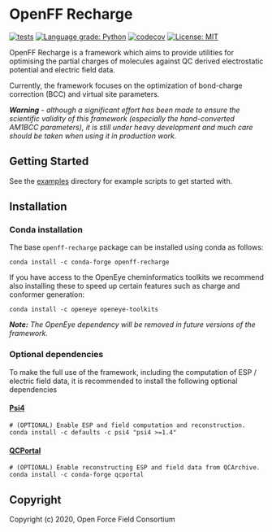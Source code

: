 # OpenFF Recharge

[![tests](https://github.com/openforcefield/openff-recharge/actions/workflows/ci.yaml/badge.svg?branch=main)](https://github.com/openforcefield/openff-recharge/actions/workflows/ci.yaml)
[![Language grade: Python](https://img.shields.io/lgtm/grade/python/g/openforcefield/openff-recharge.svg?logo=lgtm&logoWidth=18)](https://lgtm.com/projects/g/openforcefield/openff-recharge/context:python)
[![codecov](https://codecov.io/gh/openforcefield/openff-recharge/branch/main/graph/badge.svg)](https://codecov.io/gh/openforcefield/openff-recharge/branch/main)
[![License: MIT](https://img.shields.io/badge/License-MIT-yellow.svg)](https://opensource.org/licenses/MIT)

OpenFF Recharge is a framework which aims to provide utilities for optimising the partial charges of molecules against 
QC derived electrostatic potential and electric field data.
 
Currently, the framework focuses on the optimization of bond-charge correction (BCC) and virtual site parameters.

***Warning** - although a significant effort has been made to ensure the scientific validity of this framework 
(especially the hand-converted AM1BCC parameters), it is still under heavy development and much care should be taken 
when using it in production work.*

## Getting Started

See the [examples](examples) directory for example scripts to get started with.

## Installation

### Conda installation

The base `openff-recharge` package can be installed using conda as follows:

```shell
conda install -c conda-forge openff-recharge
```

If you have access to the OpenEye cheminformatics toolkits we recommend also installing these to speed up 
certain features such as charge and conformer generation:

```shell
conda install -c openeye openeye-toolkits
``` 

***Note:** The OpenEye dependency will be removed in future versions of the framework.*

### Optional dependencies

To make the full use of the framework, including the computation of ESP / electric field data, it is recommended to 
install the following optional dependencies 

#### [Psi4](http://www.psicode.org/)

```
# (OPTIONAL) Enable ESP and field computation and reconstruction.
conda install -c defaults -c psi4 "psi4 >=1.4"
```

#### [QCPortal](https://github.com/MolSSI/QCPortal)

```
# (OPTIONAL) Enable reconstructing ESP and field data from QCArchive.
conda install -c conda-forge qcportal
```

## Copyright

Copyright (c) 2020, Open Force Field Consortium

